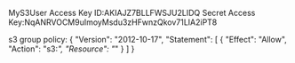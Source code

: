 MyS3User
Access Key ID:AKIAJZ7BLLFWSJU2LIDQ
Secret Access Key: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

s3 group policy:
{
	  "Version": "2012-10-17",
	    "Statement": [
		    {
				"Effect": "Allow",
				"Action": "s3:*",
				"Resource": "*"
			}
		]
}



